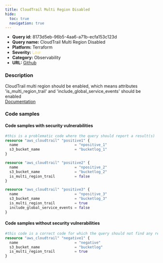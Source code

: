 ```yaml
---
title: CloudTrail Multi Region Disabled
hide:
  toc: true
  navigation: true
---
```


<style>
  .highlight .hll {
    background-color: #ff171742;
  }
  .md-content {
    max-width: 1100px;
    margin: 0 auto;
  }
</style>

-   **Query id:** 8173d5eb-96b5-4aa6-a71b-ecfa153c123d
-   **Query name:** CloudTrail Multi Region Disabled
-   **Platform:** Terraform
-   **Severity:** <span style="color:#edd57e">Low</span>
-   **Category:** Observability
-   **URL:** [Github](https://github.com/Checkmarx/kics/tree/master/assets/queries/terraform/aws/cloudtrail_multi_region_disabled)

### Description
CloudTrail multi region should be enabled, which means attributes 'is_multi_region_trail' and 'include_global_service_events' should be enabled<br>
[Documentation](https://registry.terraform.io/providers/hashicorp/aws/latest/docs/resources/cloudtrail#is_multi_region_trail)

### Code samples
#### Code samples with security vulnerabilities
```tf title="Positive test num. 1 - tf file" hl_lines="2"
#this is a problematic code where the query should report a result(s)
resource "aws_cloudtrail" "positive1" {
  name                          = "npositive_1"
  s3_bucket_name                = "bucketlog_1"
}

```
```tf title="Positive test num. 2 - tf file" hl_lines="4"
resource "aws_cloudtrail" "positive2" {
  name                          = "npositive_2"
  s3_bucket_name                = "bucketlog_2"
  is_multi_region_trail         = false
}

```
```tf title="Positive test num. 3 - tf file" hl_lines="5"
resource "aws_cloudtrail" "positive3" {
  name                          = "npositive_3"
  s3_bucket_name                = "bucketlog_3"
  is_multi_region_trail         = true
  include_global_service_events = false
}

```


#### Code samples without security vulnerabilities
```tf title="Negative test num. 1 - tf file"
#this code is a correct code for which the query should not find any result
resource "aws_cloudtrail" "negative1" {
  name                          = "negative"
  s3_bucket_name                = "bucketlog"
  is_multi_region_trail         = true
}

```
